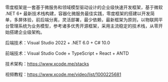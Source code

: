 零度框架是一套基于微服务和领域模型驱动设计的企业级快速开发框架，基于微软 .NET 6+ 最新技术栈构建，容器化微服务最佳实践，零度框架的搭建以开发简单，多屏体验，前后端分离，灵活部署，最少依赖，最新框架为原则，以物联网平台管理系统为业务模型，参考诸多优秀开源框架，采用主流稳定的技术栈，从零开始搭建企业级架构。

后端技术：Visual Studio 2022 + .NET 6.0 + C# 10.0

前端技术：Visual Studio Code + TypeScript + React + ANTD

技术架构：https://www.xcode.me/stacks
 
视频教程：https://www.xcode.me/video/list/1000225681

